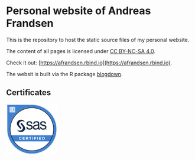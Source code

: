 # Personal website of Andreas Frandsen

This is the repository to host the static source files of my personal website.

The content of all pages is licensed under [CC BY-NC-SA 4.0](https://creativecommons.org/licenses/by-nc-sa/4.0/).

Check it out: [https://afrandsen.rbind.io](https://afrandsen.rbind.io).

The websit is built via the R package [blogdown](https://github.com/rstudio/blogdown).

## Certificates

<a href='https://www.credly.com/badges/9c3ab9bb-48bd-4e74-a270-1553e327f46a/public_url'><img src='static/images/sas-certified-specialist-base-programming-using-sas-9-4.png' align="left" height="138.5" /></a>
